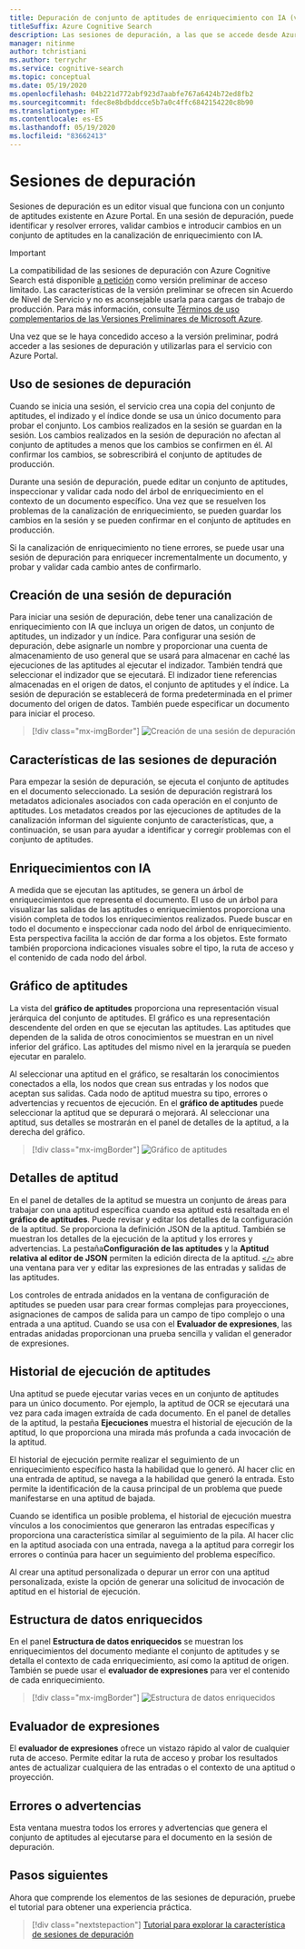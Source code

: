 ```yaml
---
title: Depuración de conjunto de aptitudes de enriquecimiento con IA (versión preliminar)
titleSuffix: Azure Cognitive Search
description: Las sesiones de depuración, a las que se accede desde Azure Portal, proporcionan un entorno similar a un IDE en el que se pueden identificar y corregir errores, validar cambios y enviar cambios en conjuntos de aptitudes de la canalización de enriquecimiento con IA. Sesiones de depuración está en versión preliminar.
manager: nitinme
author: tchristiani
ms.author: terrychr
ms.service: cognitive-search
ms.topic: conceptual
ms.date: 05/19/2020
ms.openlocfilehash: 04b221d772abf923d7aabfe767a6424b72ed8fb2
ms.sourcegitcommit: fdec8e8bdbddcce5b7a0c4ffc6842154220c8b90
ms.translationtype: HT
ms.contentlocale: es-ES
ms.lasthandoff: 05/19/2020
ms.locfileid: "83662413"
---
```

# <a name="debug-sessions"></a>Sesiones de depuración

Sesiones de depuración es un editor visual que funciona con un conjunto de aptitudes existente en Azure Portal. En una sesión de depuración, puede identificar y resolver errores, validar cambios e introducir cambios en un conjunto de aptitudes en la canalización de enriquecimiento con IA.

> [!Important]
> La compatibilidad de las sesiones de depuración con Azure Cognitive Search está disponible [a petición](https://aka.ms/DebugSessions) como versión preliminar de acceso limitado. Las características de la versión preliminar se ofrecen sin Acuerdo de Nivel de Servicio y no es aconsejable usarla para cargas de trabajo de producción. Para más información, consulte [Términos de uso complementarios de las Versiones Preliminares de Microsoft Azure](https://azure.microsoft.com/support/legal/preview-supplemental-terms/).
>
> Una vez que se le haya concedido acceso a la versión preliminar, podrá acceder a las sesiones de depuración y utilizarlas para el servicio con Azure Portal.

## <a name="using-debug-sessions"></a>Uso de sesiones de depuración

Cuando se inicia una sesión, el servicio crea una copia del conjunto de aptitudes, el indizado y el índice donde se usa un único documento para probar el conjunto. Los cambios realizados en la sesión se guardan en la sesión. Los cambios realizados en la sesión de depuración no afectan al conjunto de aptitudes a menos que los cambios se confirmen en él. Al confirmar los cambios, se sobrescribirá el conjunto de aptitudes de producción.

Durante una sesión de depuración, puede editar un conjunto de aptitudes, inspeccionar y validar cada nodo del árbol de enriquecimiento en el contexto de un documento específico. Una vez que se resuelven los problemas de la canalización de enriquecimiento, se pueden guardar los cambios en la sesión y se pueden confirmar en el conjunto de aptitudes en producción. 

Si la canalización de enriquecimiento no tiene errores, se puede usar una sesión de depuración para enriquecer incrementalmente un documento, y probar y validar cada cambio antes de confirmarlo.

## <a name="creating-a-debug-session"></a>Creación de una sesión de depuración

Para iniciar una sesión de depuración, debe tener una canalización de enriquecimiento con IA que incluya un origen de datos, un conjunto de aptitudes, un indizador y un índice. Para configurar una sesión de depuración, debe asignarle un nombre y proporcionar una cuenta de almacenamiento de uso general que se usará para almacenar en caché las ejecuciones de las aptitudes al ejecutar el indizador. También tendrá que seleccionar el indizador que se ejecutará. El indizador tiene referencias almacenadas en el origen de datos, el conjunto de aptitudes y el índice. La sesión de depuración se establecerá de forma predeterminada en el primer documento del origen de datos. También puede especificar un documento para iniciar el proceso.

> [!div class="mx-imgBorder"]
> ![Creación de una sesión de depuración](media/cognitive-search-debug/debug-session-new.png)

## <a name="debug-session-features"></a>Características de las sesiones de depuración

Para empezar la sesión de depuración, se ejecuta el conjunto de aptitudes en el documento seleccionado. La sesión de depuración registrará los metadatos adicionales asociados con cada operación en el conjunto de aptitudes. Los metadatos creados por las ejecuciones de aptitudes de la canalización informan del siguiente conjunto de características, que, a continuación, se usan para ayudar a identificar y corregir problemas con el conjunto de aptitudes.

## <a name="ai-enrichments"></a>Enriquecimientos con IA

A medida que se ejecutan las aptitudes, se genera un árbol de enriquecimientos que representa el documento. El uso de un árbol para visualizar las salidas de las aptitudes o enriquecimientos proporciona una visión completa de todos los enriquecimientos realizados. Puede buscar en todo el documento e inspeccionar cada nodo del árbol de enriquecimiento. Esta perspectiva facilita la acción de dar forma a los objetos. Este formato también proporciona indicaciones visuales sobre el tipo, la ruta de acceso y el contenido de cada nodo del árbol.

## <a name="skill-graph"></a>Gráfico de aptitudes

La vista del **gráfico de aptitudes** proporciona una representación visual jerárquica del conjunto de aptitudes. El gráfico es una representación descendente del orden en que se ejecutan las aptitudes. Las aptitudes que dependen de la salida de otros conocimientos se muestran en un nivel inferior del gráfico. Las aptitudes del mismo nivel en la jerarquía se pueden ejecutar en paralelo. 

Al seleccionar una aptitud en el gráfico, se resaltarán los conocimientos conectados a ella, los nodos que crean sus entradas y los nodos que aceptan sus salidas. Cada nodo de aptitud muestra su tipo, errores o advertencias y recuentos de ejecución. En el **gráfico de aptitudes** puede seleccionar la aptitud que se depurará o mejorará. Al seleccionar una aptitud, sus detalles se mostrarán en el panel de detalles de la aptitud, a la derecha del gráfico.

> [!div class="mx-imgBorder"]
> ![Gráfico de aptitudes](media/cognitive-search-debug/skills-graph.png)

## <a name="skill-details"></a>Detalles de aptitud

En el panel de detalles de la aptitud se muestra un conjunto de áreas para trabajar con una aptitud específica cuando esa aptitud está resaltada en el **gráfico de aptitudes**. Puede revisar y editar los detalles de la configuración de la aptitud. Se proporciona la definición JSON de la aptitud. También se muestran los detalles de la ejecución de la aptitud y los errores y advertencias. La pestaña**Configuración de las aptitudes** y la **Aptitud relativa al editor de JSON** permiten la edición directa de la aptitud. [`</>`](#expression-evaluator) abre una ventana para ver y editar las expresiones de las entradas y salidas de las aptitudes.

Los controles de entrada anidados en la ventana de configuración de aptitudes se pueden usar para crear formas complejas para proyecciones, asignaciones de campos de salida para un campo de tipo complejo o una entrada a una aptitud. Cuando se usa con el **Evaluador de expresiones**, las entradas anidadas proporcionan una prueba sencilla y validan el generador de expresiones.

## <a name="skill-execution-history"></a>Historial de ejecución de aptitudes

Una aptitud se puede ejecutar varias veces en un conjunto de aptitudes para un único documento. Por ejemplo, la aptitud de OCR se ejecutará una vez para cada imagen extraída de cada documento. En el panel de detalles de la aptitud, la pestaña **Ejecuciones** muestra el historial de ejecución de la aptitud, lo que proporciona una mirada más profunda a cada invocación de la aptitud. 

El historial de ejecución permite realizar el seguimiento de un enriquecimiento específico hasta la habilidad que lo generó. Al hacer clic en una entrada de aptitud, se navega a la habilidad que generó la entrada. Esto permite la identificación de la causa principal de un problema que puede manifestarse en una aptitud de bajada. 

Cuando se identifica un posible problema, el historial de ejecución muestra vínculos a los conocimientos que generaron las entradas específicas y proporciona una característica similar al seguimiento de la pila. Al hacer clic en la aptitud asociada con una entrada, navega a la aptitud para corregir los errores o continúa para hacer un seguimiento del problema específico.

Al crear una aptitud personalizada o depurar un error con una aptitud personalizada, existe la opción de generar una solicitud de invocación de aptitud en el historial de ejecución.

## <a name="enriched-data-structure"></a>Estructura de datos enriquecidos

En el panel **Estructura de datos enriquecidos** se muestran los enriquecimientos del documento mediante el conjunto de aptitudes y se detalla el contexto de cada enriquecimiento, así como la aptitud de origen. También se puede usar el **evaluador de expresiones** para ver el contenido de cada enriquecimiento.

> [!div class="mx-imgBorder"]
> ![Estructura de datos enriquecidos](media/cognitive-search-debug/enriched-data-structure-display.png)

## <a name="expression-evaluator"></a>Evaluador de expresiones

El **evaluador de expresiones** ofrece un vistazo rápido al valor de cualquier ruta de acceso. Permite editar la ruta de acceso y probar los resultados antes de actualizar cualquiera de las entradas o el contexto de una aptitud o proyección.

## <a name="errorswarnings"></a>Errores o advertencias

Esta ventana muestra todos los errores y advertencias que genera el conjunto de aptitudes al ejecutarse para el documento en la sesión de depuración.

## <a name="next-steps"></a>Pasos siguientes

Ahora que comprende los elementos de las sesiones de depuración, pruebe el tutorial para obtener una experiencia práctica.

> [!div class="nextstepaction"]
> [Tutorial para explorar la característica de sesiones de depuración](https://docs.microsoft.com/azure/search/cognitive-search-tutorial-debug-sessions)